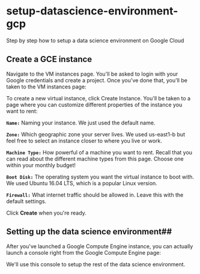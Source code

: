 # setup-datascience-environment-gcp
Step by step how to setup a data science environment on Google Cloud

## Create a GCE instance
Navigate to the VM instances page. You'll be asked to login with your Google credentials and create a project. Once you've done that, you'll be taken to the VM instances page:

To create a new virtual instance, click Create Instance. You'll be taken to a page where you can customize different properties of the instance you want to rent:


**```Name:```** Naming your instance. We just used the default name.

**```Zone:```** Which geographic zone your server lives. We used us-east1-b but feel free to select an instance closer to where you live or work.

**```Machine Type:```** How powerful of a machine you want to rent. Recall that you can read about the different machine types from this page. Choose one within your monthly budget!

**```Boot Disk:```** The operating system you want the virtual instance to boot with. We used Ubuntu 16.04 LTS, which is a popular Linux version.

**```Firewall:```** What internet traffic should be allowed in. Leave this with the default settings.

Click **Create** when you're ready.

## Setting up the data science environment## 
After you've launched a Google Compute Engine instance, you can actually launch a console right from the Google Compute Engine page:

We'll use this console to setup the rest of the data science environment.

